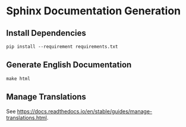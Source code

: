 # Sphinx Documentation Generation

## Install Dependencies

    pip install --requirement requirements.txt

## Generate English Documentation

    make html

## Manage Translations

See https://docs.readthedocs.io/en/stable/guides/manage-translations.html.
